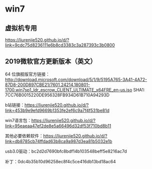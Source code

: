 # win7


## 虚拟机专用
https://liurenjie520.github.io/d/?link=9cdc75d8236111e6b8cd3383c3a287393c3b0800

## 2019微软官方更新版本（英文）

64 位旗舰版官方链接：
http://download.microsoft.com/download/5/1/9/5195A765-3A41-4A72-87D8-200D897CBE21/7601.24214.180801-1700.win7sp1_ldr_escrow_CLIENT_ULTIMATE_x64FRE_en-us.iso
SHA1: 7CC76B0015220DE956328FB934D61B710A94293D

b站链接：https://liurenjie520.github.io/d/?link=453b9e9efd9669b1353fe2ef6c9a7f4f531be81d

win7语言包：https://liurenjie520.github.io/d/?link=95eaeaa47ef2de8e5a66496d32df53f710bd8b11

其他必要依赖软件：https://liurenjie520.github.io/d/?link=db8785cb74ffdad63b8ca9a987d3ea81b5032e1b

usb3.0驱动：bc2d2d7690bfc8bdf14b103548beff5e8216ac7d

补丁：0dc4b35b10d96258ec8f4c5ce416db13bd18ac64



